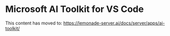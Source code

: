 # Microsoft AI Toolkit for VS Code

This content has moved to: https://lemonade-server.ai/docs/server/apps/ai-toolkit/